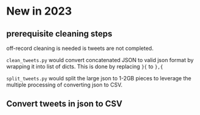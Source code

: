 # New in 2023

## prerequisite cleaning steps
off-record cleaning is needed is tweets are not completed.

`clean_tweets.py` would convert concatenated JSON to valid json format by wrapping it into list of dicts. This is done by replacing `}{` to `},{`

`split_tweets.py` would split the large json to 1-2GB pieces to leverage the multiple processing of converting json to CSV.

## Convert tweets in json to CSV